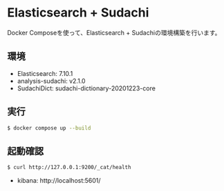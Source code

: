 # Elasticsearch + Sudachi
Docker Composeを使って、Elasticsearch + Sudachiの環境構築を行います。

## 環境

- Elasticsearch: 7.10.1
- analysis-sudachi: v2.1.0
- SudachiDict: sudachi-dictionary-20201223-core

## 実行

```sh
$ docker compose up --build
```

## 起動確認

```sh
$ curl http://127.0.0.1:9200/_cat/health
```

- kibana: http://localhost:5601/